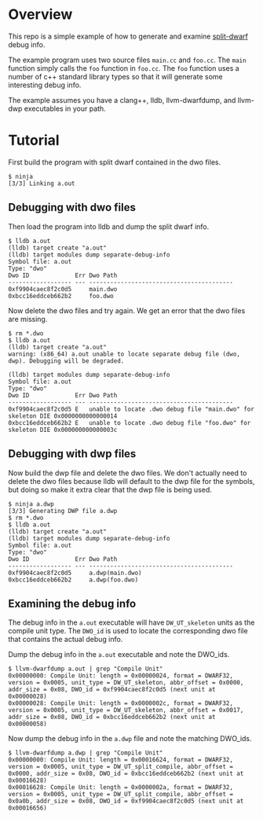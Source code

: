 # Overview
This repo is a simple example of how to generate and examine [split-dwarf][1]
debug info.

The example program uses two source files `main.cc` and `foo.cc`.  The `main`
function simply calls the `foo` function in `foo.cc`.  The `foo` function uses a
number of c++ standard library types so that it will generate some interesting
debug info.

The example assumes you have a clang++, lldb, llvm-dwarfdump, and llvm-dwp
executables in your path.

# Tutorial

First build the program with split dwarf contained in the dwo files.
```
$ ninja
[3/3] Linking a.out
```

## Debugging with dwo files
Then load the program into lldb and dump the split dwarf info.

```
$ lldb a.out
(lldb) target create "a.out"
(lldb) target modules dump separate-debug-info
Symbol file: a.out
Type: "dwo"
Dwo ID             Err Dwo Path
------------------ --- -----------------------------------------
0xf9904caec8f2c0d5     main.dwo
0xbcc16eddceb662b2     foo.dwo
```

Now delete the dwo files and try again. We get an error that the dwo files are
missing.

```
$ rm *.dwo
$ lldb a.out
(lldb) target create "a.out"
warning: (x86_64) a.out unable to locate separate debug file (dwo, dwp). Debugging will be degraded.

(lldb) target modules dump separate-debug-info
Symbol file: a.out
Type: "dwo"
Dwo ID             Err Dwo Path
------------------ --- -----------------------------------------
0xf9904caec8f2c0d5 E   unable to locate .dwo debug file "main.dwo" for skeleton DIE 0x0000000000000014
0xbcc16eddceb662b2 E   unable to locate .dwo debug file "foo.dwo" for skeleton DIE 0x000000000000003c
```

## Debugging with dwp files
Now build the dwp file and delete the dwo files.  We don't actually need to
delete the dwo files because lldb will default to the dwp file for the symbols,
but doing so make it extra clear that the dwp file is being used.

```
$ ninja a.dwp
[3/3] Generating DWP file a.dwp
$ rm *.dwo
$ lldb a.out
(lldb) target create "a.out"
(lldb) target modules dump separate-debug-info
Symbol file: a.out
Type: "dwo"
Dwo ID             Err Dwo Path
------------------ --- -----------------------------------------
0xf9904caec8f2c0d5     a.dwp(main.dwo)
0xbcc16eddceb662b2     a.dwp(foo.dwo)

```

## Examining the debug info

The debug info in the `a.out` executable will have `DW_UT_skeleton` units as the
compile unit type. The `DWO_id` is used to locate the corresponding dwo file
that contains the actual debug info.

Dump the debug info in the `a.out` executable and note the DWO_ids.

```
$ llvm-dwarfdump a.out | grep "Compile Unit"
0x00000000: Compile Unit: length = 0x00000024, format = DWARF32, version = 0x0005, unit_type = DW_UT_skeleton, abbr_offset = 0x0000, addr_size = 0x08, DWO_id = 0xf9904caec8f2c0d5 (next unit at 0x00000028)
0x00000028: Compile Unit: length = 0x0000002c, format = DWARF32, version = 0x0005, unit_type = DW_UT_skeleton, abbr_offset = 0x0017, addr_size = 0x08, DWO_id = 0xbcc16eddceb662b2 (next unit at 0x00000058)
```

Now dump the debug info in the `a.dwp` file and note the matching DWO_ids.
```
$ llvm-dwarfdump a.dwp | grep "Compile Unit"
0x00000000: Compile Unit: length = 0x00016624, format = DWARF32, version = 0x0005, unit_type = DW_UT_split_compile, abbr_offset = 0x0000, addr_size = 0x08, DWO_id = 0xbcc16eddceb662b2 (next unit at 0x00016628)
0x00016628: Compile Unit: length = 0x0000002a, format = DWARF32, version = 0x0005, unit_type = DW_UT_split_compile, abbr_offset = 0x0a0b, addr_size = 0x08, DWO_id = 0xf9904caec8f2c0d5 (next unit at 0x00016656)
```

[1]: https://gcc.gnu.org/wiki/DebugFission
